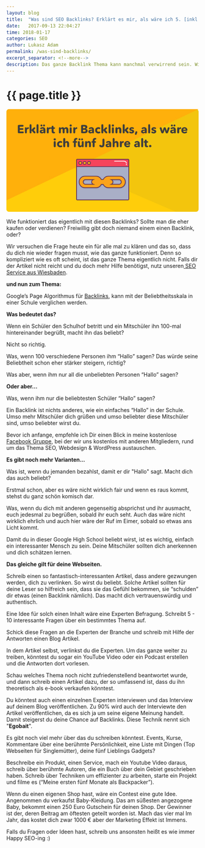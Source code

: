 ```yaml
---
layout: blog
title:  "Was sind SEO Backlinks? Erklärt es mir, als wäre ich 5. [inkl. Tipps]"
date:   2017-09-13 22:04:27
time: 2018-01-17
categories: SEO
author: Lukasz Adam
permalink: /was-sind-backlinks/
excerpt_separator: <!--more-->
description: Das ganze Backlink Thema kann manchmal verwirrend sein. Wir erklären es innerhalb weniger Minuten so, dass ihr es nie wieder vergesst.
---
```


<h1 class="entry-title-content">{{ page.title }}</h1>

<img src="/img/backlinks-erklaerung-bild.jpg" alt="was-sind-backlinks">

Wie funktioniert das eigentlich mit diesen Backlinks? Sollte man die eher kaufen oder verdienen? Freiwillig gibt doch niemand einem einen Backlink, oder?

Wir versuchen die Frage heute ein für alle mal zu klären und das so, dass du dich nie wieder fragen musst, wie das ganze funktioniert. Denn so kompliziert wie es oft scheint, ist das ganze Thema eigentlich nicht. Falls dir der Artikel nicht reicht und du doch mehr Hilfe benötigst, nutz unseren<a href="http://vnllab.com/seo/"> SEO Service aus Wiesbaden</a>.

<!--more-->

<strong>und nun zum Thema:</strong>

Google’s Page Algorithmus für <a href="https://de.wikipedia.org/wiki/R%C3%BCckverweis" target="_blank" rel="noopener">Backlinks</a>, kann mit der Beliebtheitsskala in einer Schule verglichen werden.

<strong>Was bedeutet das?</strong>

Wenn ein Schüler den Schulhof betritt und ein Mitschüler ihn 100-mal hintereinander begrüßt, macht ihn das beliebt?

Nicht so richtig.

Was, wenn 100 verschiedene Personen ihm “Hallo” sagen? Das würde seine Beliebtheit schon eher stärker steigern, richtig?

Was aber, wenn ihm nur all die unbeliebten Personen “Hallo” sagen?

<strong>Oder aber...</strong>

Was, wenn ihm nur die beliebtesten Schüler “Hallo” sagen?

Ein Backlink ist nichts anderes, wie ein einfaches “Hallo” in der Schule. Umso mehr Mitschüler dich grüßen und umso beliebter diese Mitschüler sind, umso beliebter wirst du.

<p class="fbgroup">
Bevor ich anfange, empfehle ich Dir einen Blick in meine kostenlose <a href="https://www.facebook.com/groups/1116837278460772/">Facebook Gruppe</a>, bei der wir uns kostenlos mit anderen Mitgliedern, rund um das Thema SEO, Webdesign & WordPress austauschen.
</p>

<strong>Es gibt noch mehr Varianten...</strong>

Was ist, wenn du jemanden bezahlst, damit er dir "Hallo" sagt. Macht dich das auch beliebt?

Erstmal schon, aber es wäre nicht wirklich fair und wenn es raus kommt, stehst du ganz schön komisch dar.

Was, wenn du dich mit anderen gegenseitig absprichst und ihr ausmacht, euch jedesmal zu begrüßen, sobald ihr euch seht. Auch das wäre nicht wirklich ehrlich und auch hier wäre der Ruf im Eimer, sobald so etwas ans Licht kommt.

Damit du in dieser Google High School beliebt wirst, ist es wichtig, einfach ein interessanter Mensch zu sein. Deine Mitschüler sollten dich anerkennen und dich schätzen lernen.

<strong>Das gleiche gilt für deine Webseiten.</strong>

Schreib einen so fantastisch-interessanten Artikel, dass andere gezwungen werden, dich zu verlinken. So wirst du beliebt.
Solche Artikel sollten für deine Leser so hilfreich sein, dass sie das Gefühl bekommen, sie “schulden” dir etwas (einen Backlink nämlich).
Das macht dich vertrauenswürdig und authentisch.

Eine Idee für solch einen Inhalt wäre eine Experten Befragung. Schreibt 5 - 10 interessante Fragen über ein bestimmtes Thema auf.

Schick diese Fragen an die Experten der Branche und schreib mit Hilfe der Antworten einen Blog Artikel.

In dem Artikel selbst, verlinkst du die Experten. Um das ganze weiter zu treiben, könntest du sogar ein YouTube Video oder ein Podcast erstellen und die Antworten dort vorlesen.

Schau welches Thema noch nicht zufriedenstellend beantwortet wurde, und dann schreib einen Artikel dazu, der so umfassend ist, dass du ihn theoretisch als e-book verkaufen könntest.

Du könntest auch einen einzelnen Experten interviewen und das Interview auf deinem Blog veröffentlichen. Zu 90% wird auch der Interviewte den Artikel veröffentlichen, da es sich ja um seine eigene Meinung handelt. Damit steigerst du deine Chance auf Backlinks. Diese Technik nennt sich "<strong>Egobait</strong>".

Es gibt noch viel mehr über das du schreiben könntest. Events, Kurse, Kommentare über eine berühmte Persönlichkeit, eine Liste mit Dingen (Top Webseiten für Singlemütter), deine fünf Lieblings Gadgets?

Beschreibe ein Produkt, einen Service, mach ein Youtube Video daraus, schreib über berühmte Autoren, die ein Buch über dein Gebiet geschrieben haben. Schreib über Techniken um effizienter zu arbeiten, starte ein Projekt und filme es (“Meine ersten fünf Monate als Backpacker”).

Wenn du einen eigenen Shop hast, wäre ein Contest eine gute Idee. Angenommen du verkaufst Baby-Kleidung. Das am süßesten angezogene Baby, bekommt einen 250 Euro Gutschein für deinen Shop. Der Gewinner ist der, deren Beitrag am öftesten geteilt worden ist. Mach das vier mal Im Jahr, das kostet dich zwar 1000 € aber der Marketing Effekt ist Immens.

Falls du Fragen oder Ideen hast, schreib uns ansonsten heißt es wie immer Happy SEO-ing :)
